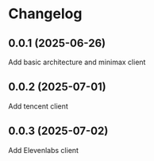# Changelog

## 0.0.1 (2025-06-26)
Add basic architecture and minimax client

## 0.0.2 (2025-07-01)
Add tencent client

## 0.0.3 (2025-07-02)
Add Elevenlabs client